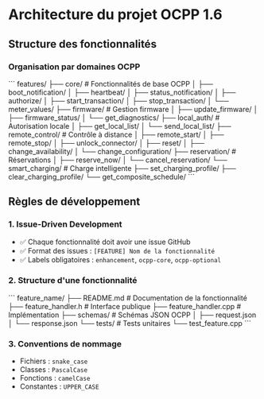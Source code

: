 # Architecture du projet OCPP 1.6

## Structure des fonctionnalités

### Organisation par domaines OCPP

\`\`\`
features/
├── core/                    # Fonctionnalités de base OCPP
│   ├── boot_notification/
│   ├── heartbeat/
│   ├── status_notification/
│   ├── authorize/
│   ├── start_transaction/
│   ├── stop_transaction/
│   └── meter_values/
├── firmware/               # Gestion firmware
│   ├── update_firmware/
│   ├── firmware_status/
│   └── get_diagnostics/
├── local_auth/            # Autorisation locale
│   ├── get_local_list/
│   └── send_local_list/
├── remote_control/        # Contrôle à distance
│   ├── remote_start/
│   ├── remote_stop/
│   ├── unlock_connector/
│   ├── reset/
│   ├── change_availability/
│   └── change_configuration/
├── reservation/           # Réservations
│   ├── reserve_now/
│   └── cancel_reservation/
└── smart_charging/        # Charge intelligente
    ├── set_charging_profile/
    ├── clear_charging_profile/
    └── get_composite_schedule/
\`\`\`

## Règles de développement

### 1. Issue-Driven Development

- ✅ Chaque fonctionnalité doit avoir une issue GitHub
- ✅ Format des issues : `[FEATURE] Nom de la fonctionnalité`
- ✅ Labels obligatoires : `enhancement`, `ocpp-core`, `ocpp-optional`

### 2. Structure d'une fonctionnalité

\`\`\`
feature_name/
├── README.md              # Documentation de la fonctionnalité
├── feature_handler.h      # Interface publique
├── feature_handler.cpp    # Implémentation
├── schemas/              # Schémas JSON OCPP
│   ├── request.json
│   └── response.json
└── tests/                # Tests unitaires
    └── test_feature.cpp
\`\`\`

### 3. Conventions de nommage

- Fichiers : `snake_case`
- Classes : `PascalCase`
- Fonctions : `camelCase`
- Constantes : `UPPER_CASE`
